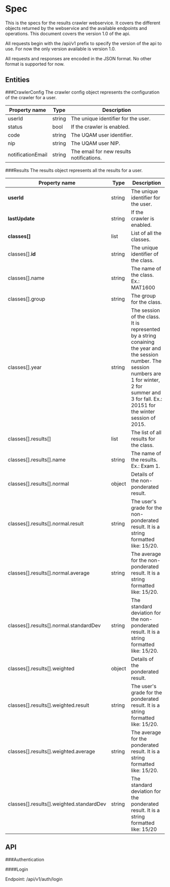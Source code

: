 Spec
==================

This is the specs for the results crawler webservice. It covers the different objects returned by the webservice and the available endpoints and operations. This document covers the version 1.0 of the api.

All requests begin with the /api/v1 prefix to specify the version of the api to use. For now the only version available is version 1.0.

All requests and responses are encoded in the JSON format. No other format is supported for now.

Entities
------------

###CrawlerConfig
The crawler config object represents the configuration of the crawler for a user.

Property name     | Type   | Description
------------------|--------|----------------
userId            | string | The unique identifier for the user.
status            | bool   | If the crawler is enabled.
code              | string | The UQAM user identifier.
nip               | string | The UQAM user NIP.
notificationEmail | string | The email for new results notifications.

###Results
The results object represents all the results for a user.

Property name                            | Type   | Description
-----------------------------------------|--------|-----------------------------------------------------------
**userId**                                   | string | The unique identifier for the user.
**lastUpdate**                               | string | If the crawler is enabled.
**classes[]**                                | list   | List of all the classes.
classes[].**id**                             | string | The unique identifier of the class.
classes[].name                           | string | The name of the class. Ex.: MAT1600
classes[].group                          | string | The group for the class.
classes[].year                           | string | The session of the class. It is represented by a string conaining the year and the session    number. The session numbers are 1 for winter, 2 for summer and 3 for fall. Ex.: 20151 for the winter session of 2015.
classes[].results[]                      | list   | The list of all results for the class.
classes[].results[].name                 | string | The name of the results. Ex.: Exam 1.
classes[].results[].normal               | object | Details of the non-ponderated result.
classes[].results[].normal.result        | string | The user's grade for the non-ponderated result. It is a string formatted like: 15/20.
classes[].results[].normal.average       | string | The average for the non-ponderated result. It is a string formatted like: 15/20.
classes[].results[].normal.standardDev   | string | The standard deviation for the non-ponderated result. It is a string formatted like: 15/20.
classes[].results[].weighted             | object | Details of the ponderated result.
classes[].results[].weighted.result      | string | The user's grade for the ponderated result. It is a string formatted like: 15/20.
classes[].results[].weighted.average     | string | The average for the ponderated result. It is a string formatted like: 15/20.
classes[].results[].weighted.standardDev | string | The standard deviation for the ponderated result. It is a string formatted like: 15/20


API
------------

###Authentication

####Login

Endpoint: /api/v1/auth/login
